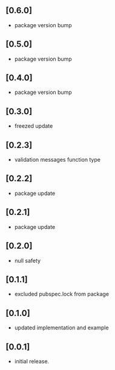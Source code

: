 ## [0.6.0]
* package version bump

## [0.5.0]
* package version bump

## [0.4.0]
* package version bump

## [0.3.0]
* freezed update

## [0.2.3]
* validation messages function type

## [0.2.2]
* package update

## [0.2.1]
* package update

## [0.2.0]
* null safety

## [0.1.1]
* excluded pubspec.lock from package

## [0.1.0]
* updated implementation and example

## [0.0.1]
* initial release.
